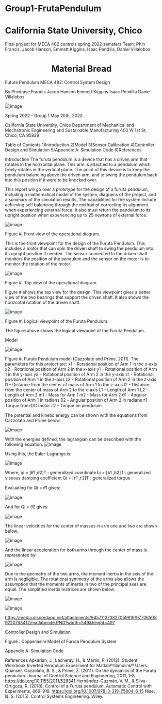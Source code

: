 # Group1-FrutaPendulum
# California State University, Chico
Final project for MECA 482 controls spring 2022 semsters 
Team: Phin Francis, Jacob Hanson, Emmett Kiggins, Isaac Pendilla, Daniel Villalobos
<h1 align="center">Material Bread</h1>

Futura Pendulum
MECA 482: Control System Design

By
Phinease Francis
Jacob Hanson
Emmett Kiggins
Isaac Pendilla
Daniel Villalobos


![image](https://user-images.githubusercontent.com/105892633/169450137-6e24e8ba-d512-4ff5-b310-f3945275c4e0.png)




Spring 2022 - Group 1
May 20th, 2022



California State University, Chico
Department of Mechanical and Mechatronic Engineering and Sustainable Manufacturing
400 W 1st St, Chico, CA 95929



Table of Contents
1)Introduction
2)Model
3)Sensor Calibration
4)Controller Design and Simulation
5)Appendix A: Simulation Code
6)References




Introduction
The furuta pendulum is a device that has a driven arm that rotates in the horizontal plane. This arm is attached to a pendulum which freely rotates in the vertical plane. The point of this device is to keep the pendulum balancing above the driven arm, and to swing the pendulum back into this position if it were to be knocked over. 

This report will go over a prototype for the design of a furuta pendulum, including a mathematical model of the system, diagrams of the project, and a summary of the simulation results. The capabilities for the system include achieving self balancing through the method of correcting its alignment when experiencing external force. It also must return the pendulum to its upright position when experiencing up to 25 newtons of external force.

![image](https://user-images.githubusercontent.com/105892633/169450292-3e73d8a7-4b40-4b9a-8946-72b6630fbc39.png)


Figure #. Front view of the operational diagram.

This is the front viewpoint for the design of the Furuta Pendulum. This includes a motor that can spin the driven shaft to swing the pendulum into its upright position if needed. The sensor connected to the driven shaft monitors the position of the pendulum and the sensor on the motor is to monitor the rotation of the motor. 




![image](https://user-images.githubusercontent.com/105892633/169450324-f9d6e7b6-4f22-4570-857b-fecbe428339c.png)

Figure #. Top view of the operational diagram.

Figure # shows the top view for the design. This viewpoint gives a better view of the two bearings that support the driven shaft. It also shows the horizontal rotation of the driven shaft. 




![image](https://user-images.githubusercontent.com/105892633/169450358-aa3bb1c0-e850-4ada-a13b-6ab4740a0b95.png)




Figure #. Logical viewpoint of the Furuta Pendulum.

 The figure above shows the logical viewpoint of the Furuta Pendulum. 

Model




![image](https://user-images.githubusercontent.com/105892633/169450390-bc2b7d71-5fe5-4313-ac0e-4355bf284ee5.png)





Figure #. Furuta Pendulum model (Cazzolato and Prime, 2011).
The parameters for this project are:
x1 - Rotational position of Arm 1 in the x-axis
x2 - Rotational position of Arm 2 in the x-axis
y1 - Rotational position of Arm 1 in the y-axis
y2 - Rotational position of Arm 2 in the y-axis
z1 - Rotational position of Arm 1 in the z-axis
z2 - Rotational position of Arm 2 in the z-axis
l1 - Distance from the center of mass of Arm 1 to the z-axis
l2 - Distance from the center of mass of Arm 2 to the x-axis
L1 - Length of Arm 1
L2 - Length of Arm 2
m1 - Mass for Arm 1
m2 - Mass for Arm 2
θ1 - Angular position of Arm 1 in radians
θ2 - Angular position of Arm 2 in radians
𝜏1 - Torque from DC motor
𝜏2 - Torque on pendulum



The potential and kinetic energy can be shown with the equations from Cazzolato and Prime below.





![image](https://user-images.githubusercontent.com/105892633/169450466-2534fdf8-136b-4f53-9f96-8dbd256a1f83.png)


With the energies defined, the lagrangian can be described with the following equation.
![image](https://user-images.githubusercontent.com/105892633/169450502-5b28acf4-5efa-4895-9352-c2d1ff34244c.png)



Using this, the Euler-Lagrange is:



![image](https://user-images.githubusercontent.com/105892633/169450523-f15fb963-77a1-4fc6-ab3f-54d369fe1206.png)





Where,
qi = [𝜃1 ,𝜃2]T : generalized coordinate
bi = [b1 ,b2]T : generalized viscous damping coefficient
Qi = [𝜏1 ,𝜏2]T : generalized torque

Evaluating for Qi = 𝜃1 gives:


![image](https://user-images.githubusercontent.com/105892633/169450898-5a098fe2-32a3-49b7-862f-776db5a7aa04.png)



And for Qi = 𝜃2 gives:

![image](https://user-images.githubusercontent.com/105892633/169450923-12edbb44-c1b3-465f-8ef9-58fcf1f80285.png)


The linear velocities for the center of masses in arm one and two are shown below. 

![image](https://user-images.githubusercontent.com/105892633/169450959-beadc820-590e-4a42-afcb-4f2269afe91c.png)


And the linear acceleration for both arms through the center of mass is represented by:

![image](https://user-images.githubusercontent.com/105892633/169450984-85241185-66d8-441c-827c-f71e739183fc.png)





Due to the geometry of the two arms, the moment inertia in the axis of the arm is negligible. The rotational symmetry of the arms also allows the assumption that the moments of inertia in two of the principal axes are equal. The simplified inertia matrices are shown below.


![image](https://user-images.githubusercontent.com/105892633/169451015-c4b7291d-d426-44d9-a0f1-30ff4961045e.png)


![image](https://user-images.githubusercontent.com/105892633/169451032-b4466ceb-5ded-41f8-ae12-de967d1c925b.png)


https://media.discordapp.net/attachments/945711373827059816/977065039720763412/matlabcode.PNG?width=549&height=497





Controller Design and Simulation











Figure  . Coppeliasim Model of Furuta Pendulum System

Appendix A: Simulation Code




References
Apkarian, J., Lacheray, H., & Martin, P. (2012). Student Workbook Inverted Pendulum Experiment for Matlab®/Simulink® Users. Quanser.
Cazzolato, B. S., & Prime, Z. (2011). On the dynamics of the Furuta pendulum. Journal of Control Science and Engineering, 2011, 1–8. https://doi.org/10.1155/2011/528341
Hernández-Guzmán, V. M., & Silva-Ortigoza, R. (2018). Control of a Furuta pendulum. Automatic Control with Experiments, 869–919. https://doi.org/10.1007/978-3-319-75804-6_15
Nise, N. S. (2015). Control Systems Engineering. Wiley. 





